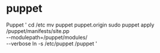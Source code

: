 puppet
======

Puppet
'
cd /etc
mv puppet puppet.origin
sudo puppet apply /puppet/manifests/site.pp \
	--modulepath=/puppet/modules/ \
	--verbose
ln -s /etc/puppet /puppet
'
